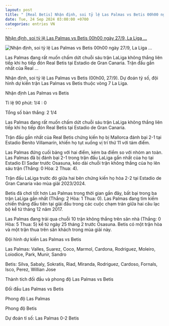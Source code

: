 ```yaml
---
layout: post
title: " [Real Betis] Nhận định, soi tỷ lệ Las Palmas vs Betis 00h00 ngày 27/9, La Liga ..."
date: Tue, 24 Sep 2024 03:00:00 +0700
categories: entries VN
---
```

[Nhận định, soi tỷ lệ Las Palmas vs Betis 00h00 ngày 27/9, La Liga ...](https://thethaovanhoa.vn/nhan-dinh-soi-ty-le-las-palmas-vs-betis-00h00-ngay-27-9-la-liga-vong-7-20240924205344655.htm)

![Nhận định, soi tỷ lệ Las Palmas vs Betis 00h00 ngày 27/9, La Liga ...](https://thethaovanhoa.mediacdn.vn/thumb_w/1200/372676912336973824/2024/9/24/real-betis-1200x800-1727185957456839170455-0-0-674-1200-crop-17271860219771139554595.jpeg)

Las Palmas đang rất muốn chấm dứt chuỗi sáu trận LaLiga không thắng liên tiếp khi họ tiếp đón Real Betis tại Estadio de Gran Canaria. Trận đấu gần nhất của Real ...

Nhận định, soi tỷ lệ Las Palmas vs Betis (00h00, 27/9). Dự đoán tỷ số, đội hình dự kiến trận Las Palmas vs Betis thuộc vòng 7 La Liga.

Nhận định Las Palmas vs Betis

Tỉ lệ 90 phút: 1/4 : 0

Tổng số bàn thắng: 2 1/4

Las Palmas đang rất muốn chấm dứt chuỗi sáu trận LaLiga không thắng liên tiếp khi họ tiếp đón Real Betis tại Estadio de Gran Canaria.

Trận đấu gần nhất của Real Betis chứng kiến họ bị Mallorca đánh bại 2-1 tại Estadio Benito Villamarín, khiến họ tụt xuống vị trí thứ 11 với tám điểm.

Las Palmas đứng cuối bảng với hai điểm, kém ba điểm so với nhóm an toàn. Las Palmas đã bị đánh bại 2-1 trong trận đấu LaLiga gần nhất của họ tại Estadio El Sadar trước Osasuna, kéo dài chuỗi trận không thắng của họ lên sáu trận (Thắng: 0 Hòa: 2 Thua: 4).

Trận đấu LaLiga trước đó giữa hai bên chứng kiến họ hòa 2-2 tại Estadio de Gran Canaria vào mùa giải 2023/2024.

Betis đã chơi tốt hơn Las Palmas trong thời gian gần đây, bất bại trong ba trận LaLiga gần nhất (Thắng: 2 Hòa: 1 Thua: 0). Las Palmas đang tìm kiếm chiến thắng đầu tiên tại giải đấu trong các cuộc chạm trán giữa hai câu lạc bộ kể từ tháng 12 năm 2017.

Las Palmas đang trải qua chuỗi 10 trận không thắng trên sân nhà (Thắng: 0 Hòa: 5 Thua: 5) kể từ ngày 25 tháng 2 trước Osasuna. Betis có một trận hòa và một trận thua trên sân khách trong mùa giải này.

Đội hình dự kiến Las Palmas vs Betis

Las Palmas: Valles, Suarez, Coco, Marmol, Cardona, Rodriguez, Moleiro, Loiodice, Park, Munir, Sandro

Betis: Silva, Sabaly, Sokratis, Riad, Miranda, Rodriguez, Cardoso, Fornals, Isco, Perez, Willian Jose

Thành tích đối đầu và phong độ Las Palmas vs Betis



Đối đầu Las Palmas vs Betis



Phong độ Las Palmas

Phong độ Betis

Dự đoán tỉ số: Las Palmas 0-2 Betis







